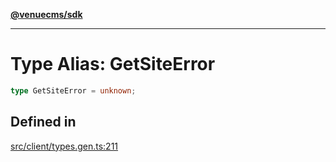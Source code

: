 [**@venuecms/sdk**](../Index.md)

***

# Type Alias: GetSiteError

```ts
type GetSiteError = unknown;
```

## Defined in

[src/client/types.gen.ts:211](https://github.com/venuecms/sdk/blob/c07c18831cf33fafb3b37826410f2b30773eb6c2/src/client/types.gen.ts#L211)
